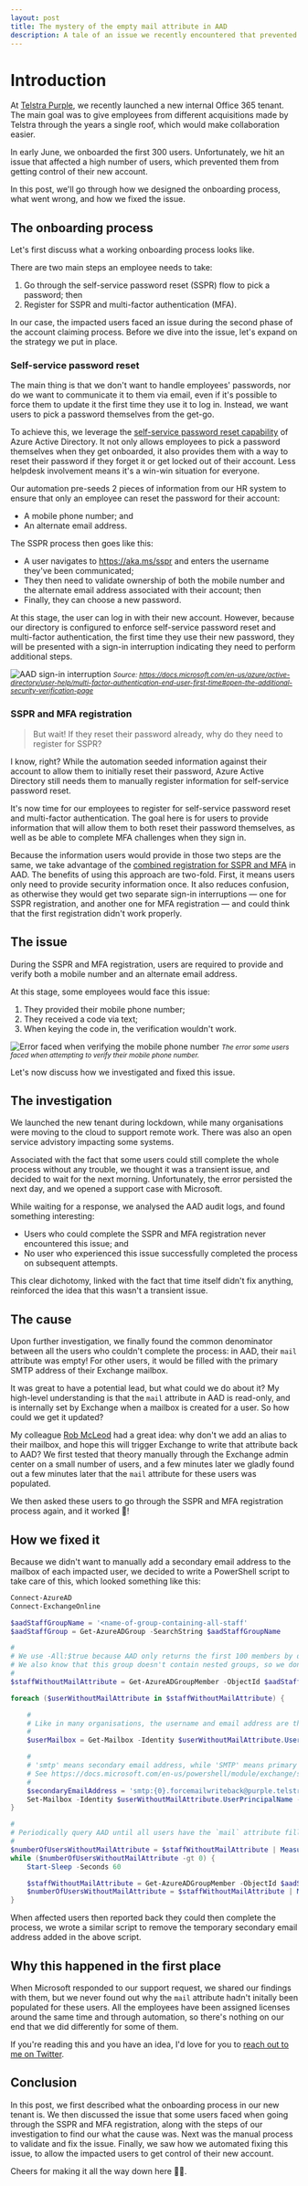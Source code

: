 ```yaml
---
layout: post
title: The mystery of the empty mail attribute in AAD
description: A tale of an issue we recently encountered that prevented users from registering for SSPR and MFA
---
```


# Introduction

At [Telstra Purple](https://purple.telstra.com), we recently launched a new internal Office 365 tenant.
The main goal was to give employees from different acquisitions made by Telstra through the years a single roof, which would make collaboration easier.

In early June, we onboarded the first 300 users.
Unfortunately, we hit an issue that affected a high number of users, which prevented them from getting control of their new account.

In this post, we'll go through how we designed the onboarding process, what went wrong, and how we fixed the issue.

## The onboarding process

Let's first discuss what a working onboarding process looks like.

There are two main steps an employee needs to take:

1. Go through the self-service password reset (SSPR) flow to pick a password; then
1. Register for SSPR and multi-factor authentication (MFA).

In our case, the impacted users faced an issue during the second phase of the account claiming process.
Before we dive into the issue, let's expand on the strategy we put in place.

### Self-service password reset

The main thing is that we don't want to handle employees' passwords, nor do we want to communicate it to them via email, even if it's possible to force them to update it the first time they use it to log in.
Instead, we want users to pick a password themselves from the get-go.

To achieve this, we leverage the [self-service password reset capability](https://docs.microsoft.com/en-us/azure/active-directory/authentication/tutorial-enable-sspr) of Azure Active Directory.
It not only allows employees to pick a password themselves when they get onboarded, it also provides them with a way to reset their password if they forget it or get locked out of their account.
Less helpdesk involvement means it's a win-win situation for everyone.

Our automation pre-seeds 2 pieces of information from our HR system to ensure that only an employee can reset the password for their account:

- A mobile phone number; and
- An alternate email address.

The SSPR process then goes like this:

- A user navigates to <https://aka.ms/sspr> and enters the username they've been communicated;
- They then need to validate ownership of both the mobile number and the alternate email address associated with their account; then
- Finally, they can choose a new password.

At this stage, the user can log in with their new account.
However, because our directory is configured to enforce self-service password reset and multi-factor authentication, the first time they use their new password, they will be presented with a sign-in interruption indicating they need to perform additional steps.

![AAD sign-in interruption](/public/images/posts/2020-08-04-empty-mail-attribute-in-aad/multi-factor-authentication-initial-prompt.png)
<small><i>Source: <https://docs.microsoft.com/en-us/azure/active-directory/user-help/multi-factor-authentication-end-user-first-time#open-the-additional-security-verification-page></i></small>

### SSPR and MFA registration

> But wait! If they reset their password already, why do they need to register for SSPR?

I know, right?
While the automation seeded information against their account to allow them to initially reset their password, Azure Active Directory still needs them to manually register information for self-service password reset.

It's now time for our employees to register for self-service password reset and multi-factor authentication.
The goal here is for users to provide information that will allow them to both reset their password themselves, as well as be able to complete MFA challenges when they sign in.

Because the information users would provide in those two steps are the same, we take advantage of the [combined registration for SSPR and MFA](https://docs.microsoft.com/en-us/azure/active-directory/authentication/concept-registration-mfa-sspr-combined) in AAD.
The benefits of using this approach are two-fold.
First, it means users only need to provide security information once.
It also reduces confusion, as otherwise they would get two separate sign-in interruptions &mdash; one for SSPR registration, and another one for MFA registration &mdash; and could think that the first registration didn't work properly.

## The issue

During the SSPR and MFA registration, users are required to provide and verify both a mobile number and an alternate email address.

At this stage, some employees would face this issue:

1. They provided their mobile phone number;
1. They received a code via text;
1. When keying the code in, the verification wouldn't work.

![Error faced when verifying the mobile phone number](/public/images/posts/2020-08-04-empty-mail-attribute-in-aad/error-while-verifying-mobile-number.png)
<small><i>The error some users faced when attempting to verify their mobile phone number.</i></small>

Let's now discuss how we investigated and fixed this issue.

## The investigation

We launched the new tenant during lockdown, while many organisations were moving to the cloud to support remote work.
There was also an open service advistory impacting some systems.

Associated with the fact that some users could still complete the whole process without any trouble, we thought it was a transient issue, and decided to wait for the next morning.
Unfortunately, the error persisted the next day, and we opened a support case with Microsoft.

While waiting for a response, we analysed the AAD audit logs, and found something interesting:

- Users who could complete the SSPR and MFA registration never encountered this issue; and
- No user who experienced this issue successfully completed the process on subsequent attempts.

This clear dichotomy, linked with the fact that time itself didn't fix anything, reinforced the idea that this wasn't a transient issue.

## The cause

Upon further investigation, we finally found the common denominator between all the users who couldn't complete the process: in AAD, their `mail` attribute was empty!
For other users, it would be filled with the primary SMTP address of their Exchange mailbox.

It was great to have a potential lead, but what could we do about it?
My high-level understanding is that the `mail` attribute in AAD is read-only, and is internally set by Exchange when a mailbox is created for a user.
So how could we get it updated?

My colleague [Rob McLeod](https://github.com/RobFaie) had a great idea: why don't we add an alias to their mailbox, and hope this will trigger Exchange to write that attribute back to AAD?
We first tested that theory manually through the Exchange admin center on a small number of users, and a few minutes later we gladly found out a few minutes later that the `mail` attribute for these users was populated.

We then asked these users to go through the SSPR and MFA registration process again, and it worked 🎉!

## How we fixed it

Because we didn't want to manually add a secondary email address to the mailbox of each impacted user, we decided to write a PowerShell script to take care of this, which looked something like this:

```powershell
Connect-AzureAD
Connect-ExchangeOnline

$aadStaffGroupName = '<name-of-group-containing-all-staff'
$aadStaffGroup = Get-AzureADGroup -SearchString $aadStaffGroupName

#
# We use -All:$true because AAD only returns the first 100 members by default
# We also know that this group doesn't contain nested groups, so we don't need to cater for that
#
$staffWithoutMailAttribute = Get-AzureADGroupMember -ObjectId $aadStaffGroup.ObjectId -All:$true | Where-Object { [string]::IsNullOrEmpty($_.Mail) }

foreach ($userWithoutMailAttribute in $staffWithoutMailAttribute) {

    #
    # Like in many organisations, the username and email address are the same
    #
    $userMailbox = Get-Mailbox -Identity $userWithoutMailAttribute.UserPrincipalName

    #
    # 'smtp' means secondary email address, while 'SMTP' means primary email address
    # See https://docs.microsoft.com/en-us/powershell/module/exchange/set-mailbox
    #
    $secondaryEmailAddress = 'smtp:{0}.forcemailwriteback@purple.telstra.com' -f $userMailbox.Alias
    Set-Mailbox -Identity $userWithoutMailAttribute.UserPrincipalName -EmailAddresses @{ Add = $secondaryEmailAddress }
}

#
# Periodically query AAD until all users have the `mail` attribute filled out
#
$numberOfUsersWithoutMailAttribute = $staffWithoutMailAttribute | Measure-Object | Select-Object -ExpandProperty Count
while ($numberOfUsersWithoutMailAttribute -gt 0) {
    Start-Sleep -Seconds 60

    $staffWithoutMailAttribute = Get-AzureADGroupMember -ObjectId $aadStaffGroup.ObjectId -All:$true | Where-Object { [string]::IsNullOrEmpty($_.Mail) }
    $numberOfUsersWithoutMailAttribute = $staffWithoutMailAttribute | Measure-Object | Select-Object -ExpandProperty Count
}
```

When affected users then reported back they could then complete the process, we wrote a similar script to remove the temporary secondary email address added in the above script.

## Why this happened in the first place

When Microsoft responded to our support request, we shared our findings with them, but we never found out why the `mail` attribute hadn't initally been populated for these users.
All the employees have been assigned licenses around the same time and through automation, so there's nothing on our end that we did differently for some of them.

If you're reading this and you have an idea, I'd love for you to [reach out to me on Twitter](https://twitter.com/mderriey).

## Conclusion

In this post, we first described what the onboarding process in our new tenant is.
We then discussed the issue that some users faced when going through the SSPR and MFA registration, along with the steps of our investigation to find our what the cause was.
Next was the manual process to validate and fix the issue.
Finally, we saw how we automated fixing this issue, to allow the impacted users to get control of their new account.

Cheers for making it all the way down here 🙇‍♂️.
